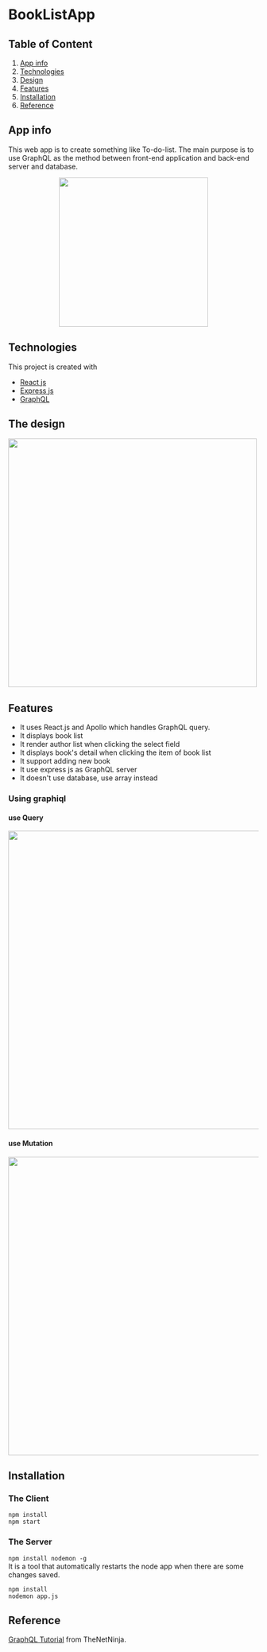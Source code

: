 # BookListApp
## Table of Content
1. [App info](#appinfo)
2. [Technologies](#technologies)
3. [Design](#design)
4. [Features](#features)
5. [Installation](#installation)
6. [Reference](#reference)


<a name="appinfo"></a>
## App info
This web app is to create something like To-do-list. The main purpose is to use GraphQL as the method between front-end application and back-end server and database.  
<p align="center">
  <img src="https://github.com/fishxxxx/BookListApp/blob/master/img/react_demo.gif" width="300" >
</p>

<a name="technologies"></a>
## Technologies  
This project is created with
- [React js](https://github.com/facebook/create-react-app)
- [Express js](https://github.com/fishxxxx/BookListApp/blob/master/img/graphql2.png)
- [GraphQL](https://graphql.org/)

<a name="design"></a>
## The design
<img src="https://github.com/fishxxxx/BookListApp/blob/master/img/structure.png" width="500">

<a name="features"></a>
## Features
- It uses React.js and Apollo which handles GraphQL query.  
- It displays book list
- It render author list when clicking the select field
- It displays book's detail when clicking the item of book list
- It support adding new book   
- It use express js as GraphQL server
- It doesn't use database, use array instead

### Using graphiql
#### use Query
<img src="https://github.com/fishxxxx/BookListApp/blob/master/img/graphql1.png" width="600">  

#### use Mutation
<img src="https://github.com/fishxxxx/BookListApp/blob/master/img/graphql2.png" width="600">  

<a name="installation"></a>
## Installation
### The Client 
```
npm install  
npm start
```
### The Server 
```npm install nodemon -g ```  
It is a tool that automatically restarts the node app when there are some changes saved.
```
npm install
nodemon app.js
```

<a name="reference"></a>
## Reference
[GraphQL Tutorial](https://www.youtube.com/playlist?list=PL4cUxeGkcC9iK6Qhn-QLcXCXPQUov1U7f) from TheNetNinja.
